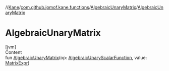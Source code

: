 //[Kane](../../index.md)/[com.github.jomof.kane.functions](../index.md)/[AlgebraicUnaryMatrix](index.md)/[AlgebraicUnaryMatrix](-algebraic-unary-matrix.md)



# AlgebraicUnaryMatrix  
[jvm]  
Content  
fun [AlgebraicUnaryMatrix](-algebraic-unary-matrix.md)(op: [AlgebraicUnaryScalarFunction](../-algebraic-unary-scalar-function/index.md), value: [MatrixExpr](../../com.github.jomof.kane.impl/-matrix-expr/index.md))  



